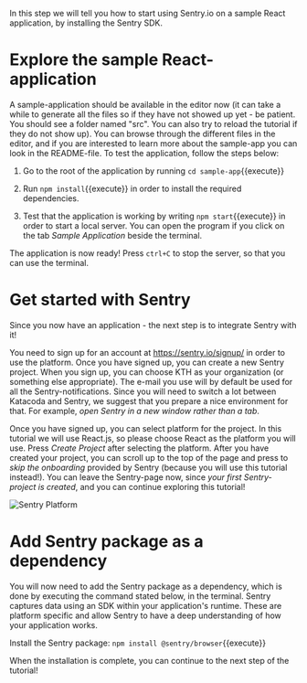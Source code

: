 In this step we will tell you how to start using Sentry.io on a sample React application, by installing the Sentry SDK. 

# Explore the sample React-application

A sample-application should be available in the editor now (it can take a while to generate all the files so if they have not showed up yet - be patient. You should see a folder named "src". You can also try to reload the tutorial if they do not show up). You can browse through the different files in the editor, and if you are interested to learn more about the sample-app you can look in the README-file. To test the application, follow the steps below:

1. Go to the root of the application by running `cd sample-app`{{execute}} 

2. Run `npm install`{{execute}} in order to install the required dependencies.

3. Test that the application is working by writing `npm start`{{execute}} in order to start a local server.
You can open the program if you click on the tab *Sample Application* beside the terminal. 

The application is now ready! Press `ctrl+C` to stop the server, so that you can use the terminal. 

# Get started with Sentry

Since you now have an application - the next step is to integrate Sentry with it! 

You need to sign up for an account at https://sentry.io/signup/ in order to use the platform. Once you have signed up, you can create a new Sentry project. When you sign up, you can choose KTH as your organization (or something else appropriate). The e-mail you use will by default be used for all the Sentry-notifications. Since you will need to switch a lot between Katacoda and Sentry, we suggest that you prepare a nice environment for that. For example, *open Sentry in a new window rather than a tab*. 

Once you have signed up, you can select platform for the project. In this tutorial we will use React.js, so please choose React as the platform you will use. Press *Create Project* after selecting the platform. After you have created your project, you can scroll up to the top of the page and press to *skip the onboarding* provided by Sentry (because you will use this tutorial instead!). You can leave the Sentry-page now, since *your first Sentry-project is created*, and you can continue exploring this tutorial! 

![Sentry Platform](https://imgur.com/MQ18uY3.png "Sentry Platform")


# Add Sentry package as a dependency

You will now need to add the Sentry package as a dependency, which is done by executing the command stated below, in the terminal. Sentry captures data using an SDK within your application's runtime. These are platform specific and allow Sentry to have a deep understanding of how your application works. 

Install the Sentry package: `npm install @sentry/browser`{{execute}}

When the installation is complete, you can continue to the next step of the tutorial!

